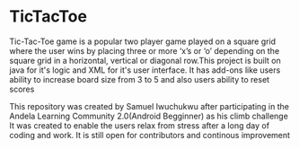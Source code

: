 # TicTacToe
Tic-Tac-Toe game is a popular two player game played on a square grid where the user wins by placing three or more ‘x’s or ‘o’ depending on the square grid in a horizontal, vertical or diagonal row.This project is built on java for it's logic and XML for it's user interface. It has add-ons like users ability to increase board size from 3 to 5 and also users ability to reset scores

This repository was created by Samuel Iwuchukwu after participating in the Andela Learning Community 2.0(Android Begginner) as his climb challenge
It was created to enable the users relax from stress after a long day of coding and work. It is still open for contributors and continous improvement
